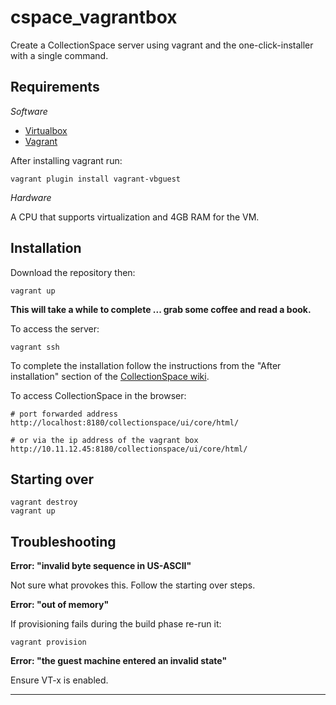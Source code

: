 cspace_vagrantbox
=================

Create a CollectionSpace server using vagrant and the one-click-installer with a single command.

Requirements
------------

_Software_

- [Virtualbox](https://www.virtualbox.org)
- [Vagrant](https://www.vagrantup.com)

After installing vagrant run:

```
vagrant plugin install vagrant-vbguest
```

_Hardware_

A CPU that supports virtualization and 4GB RAM for the VM.

Installation
------------

Download the repository then:

```
vagrant up
```

**This will take a while to complete ... grab some coffee and read a book.**

To access the server:

```
vagrant ssh
```

To complete the installation follow the instructions from the "After installation" section of the [CollectionSpace wiki](http://wiki.collectionspace.org/display/DOC/Automated+installer+for+CollectionSpace+4.1).

To access CollectionSpace in the browser:

```
# port forwarded address
http://localhost:8180/collectionspace/ui/core/html/

# or via the ip address of the vagrant box
http://10.11.12.45:8180/collectionspace/ui/core/html/
```

Starting over
-------------

```
vagrant destroy
vagrant up
```

Troubleshooting
---------------

**Error: "invalid byte sequence in US-ASCII"**

Not sure what provokes this. Follow the starting over steps.

**Error: "out of memory"**

If provisioning fails during the build phase re-run it:

```
vagrant provision
```

**Error: "the guest machine entered an invalid state"**

Ensure VT-x is enabled.

---
